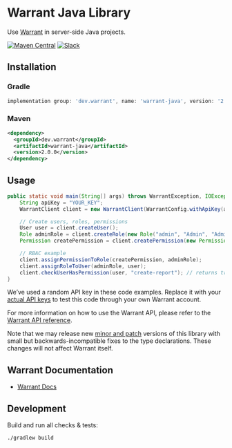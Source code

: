 # Warrant Java Library

Use [Warrant](https://warrant.dev/) in server-side Java projects.

[![Maven Central](https://img.shields.io/maven-central/v/dev.warrant/warrant-java)](https://mvnrepository.com/artifact/dev.warrant/warrant-java)
[![Slack](https://img.shields.io/badge/slack-join-brightgreen)](https://join.slack.com/t/warrantcommunity/shared_invite/zt-12g84updv-5l1pktJf2bI5WIKN4_~f4w)

## Installation

### Gradle

```groovy
implementation group: 'dev.warrant', name: 'warrant-java', version: '2.0.0'
```

### Maven

```xml
<dependency>
  <groupId>dev.warrant</groupId>
  <artifactId>warrant-java</artifactId>
  <version>2.0.0</version>
</dependency>
```

## Usage

```java
public static void main(String[] args) throws WarrantException, IOException {
    String apiKey = "YOUR_KEY";
    WarrantClient client = new WarrantClient(WarrantConfig.withApiKey(apiKey));

    // Create users, roles, permissions
    User user = client.createUser();
    Role adminRole = client.createRole(new Role("admin", "Admin", "Admin role"));
    Permission createPermission = client.createPermission(new Permission("create-report", "Create Report" "Permission to create reports"));

    // RBAC example
    client.assignPermissionToRole(createPermission, adminRole);
    client.assignRoleToUser(adminRole, user);
    client.checkUserHasPermission(user, "create-report"); // returns true
}
```

We’ve used a random API key in these code examples. Replace it with your [actual API keys](https://app.warrant.dev) to test this code through your own Warrant account.

For more information on how to use the Warrant API, please refer to the [Warrant API reference](https://docs.warrant.dev).

Note that we may release new [minor and patch](https://semver.org/) versions of this library with small but backwards-incompatible fixes to the type declarations. These changes will not affect Warrant itself.

## Warrant Documentation

- [Warrant Docs](https://docs.warrant.dev/)

## Development

Build and run all checks & tests:

```shell
./gradlew build
```
